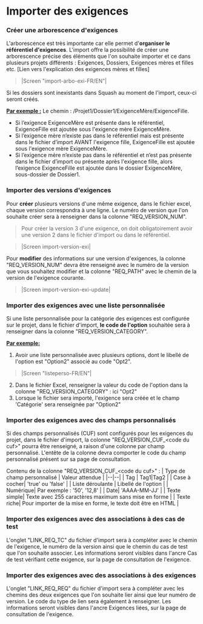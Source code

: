 # Importer des exigences

### Créer une arborescence d'exigences 

L'arborescence est très importante car elle permet d'**organiser le référentiel d'exigences**. L'import offre la possibilité de créer une arborescence précise des éléments que l'on souhaite importer et ce dans plusieurs projets différents : Exigences, Dossiers, Exigences mères et filles etc.
[Lien vers l'explication des exigences mères et filles]

>|Screen "import-arbo-exi-FR/EN"|

Si les dossiers sont inexistants dans Squash au moment de l'import, ceux-ci seront créés. 

<u>**Par exemple :**</u>
Le chemin : /Projet1/Dossier1/ExigenceMère/ExigenceFille. 
- Si l’exigence ExigenceMère est présente dans le référentiel, ExigenceFille est ajoutée sous l'exigence mère ExigenceMère. 
- Si l’exigence mère n’existe pas dans le référentiel mais est présente dans le fichier d’import AVANT l'exigence fille, ExigenceFille est ajoutée sous l'exigence mère ExigenceMère. 
- Si l’exigence mère n’existe pas dans le référentiel et n’est pas présente dans le fichier d’import ou présente après l'exigence fille, alors l’exigence ExigenceFille est ajoutée dans le dossier ExigenceMère, sous-dossier de Dossier1.             

### Importer des versions d'exigences

Pour **créer** plusieurs versions d'une même exigence, dans le fichier excel, chaque version correspondra à une ligne. Le numéro de version que l'on souhaite créer sera à renseigner dans la colonne "REQ_VERSION_NUM".

> Pour créer la version 3 d'une exigence, on doit obligatoirement avoir une version 2 dans le fichier d'import ou dans le référentiel.

> |Screen import-version-exi|

Pour **modifier** des informations sur une version d'exigences, la colonne "REQ_VERSION_NUM" devra être renseigné avec le numéro de la version que vous souhaitez modifier et la colonne "REQ_PATH" avec le chemin de la version de l'exigence courante.

> |Screen import-version-exi-update|

### Importer des exigences avec une liste personnalisée
Si une liste personnalisée pour la catégorie des exigences est configurée sur le projet, dans le fichier d'import, **le code de l'option** souhaitée sera à renseigner dans la colonne "REQ_VERSION_CATEGORY".

<u>**Par exemple:** </u>
1. Avoir une liste personnalisée avec plusieurs options, dont le libellé de l'option est "Option2" associé au code "Opt2".
>|Screen "listeperso-FR/EN"| 
2. Dans le fichier Excel, renseigner la valeur du code de l'option dans la colonne "REQ_VERSION_CATEGORY" : ici "Opt2"
3. Lorsque le fichier sera importé, l'exigence sera créée et le champ 'Catégorie' sera renseignée par "Option2"


### Importer des exigences avec des champs personnalisés

Si des champs personnalisés (CUF) sont configurés pour les exigences du projet, dans le fichier d'import, la colonne "REQ_VERSION_CUF_\<code du cuf\>" pourra être renseigné, a raison d'une colonne par champ personnalisé. L'entête de la colonne devra comporter le code du champ personnalisé présent sur sa page de consultation.

Contenu de la colonne "REQ_VERSION_CUF_\<code du cuf\>" :
| Type de champ personnalisé | Valeur attendue |
|--|--|
| Tag | Tag1\|Tag2 |
| Case à cocher| 'true' ou 'false' |
| Liste déroulante | Libellé de l'option |
| Numérique| Par exemple : '50', '12,8' |
| Date| 'AAAA-MM-JJ'  |
| Texte simple| Texte avec 255 caractères maximum sans mise en forme  |
| Texte riche| Pour importer de la mise en forme, le texte doit être en HTML  |



### Importer des exigences avec des associations à des cas de test
L'onglet "LINK_REQ_TC" du fichier d'import sera à compléter avec le chemin de l'exigence, le numéro de la version ainsi que le chemin du cas de test que l'on souhaite associer.
Les informations seront visibles dans l'ancre Cas de test vérifiant cette exigence, sur la page de consultation de l'exigence.

### Importer des exigences avec des associations à des exigences
L'onglet "LINK_REQ_REQ" du fichier d'import sera à compléter avec les chemins des deux exigences que l'on souhaite lier ainsi que leur numéro de version. Le code du type de lien sera également à renseigner.
Les informations seront visibles dans l'ancre Exigences liées, sur la page de consultation de l'exigence.

<!--stackedit_data:
eyJoaXN0b3J5IjpbLTI3NzU5OTQwMCwtMTM1Njk1MzAxMSwxOD
UyMDM0MDIyLC04OTg1MTE5NDQsMzcxMjM1NzIxLDEwMjY2ODc1
ODgsNzg5OTg3OTU2LC0yMDEwNjcyNDYzLDIxMjA4NjMxMTUsLT
M1NzQ4Mjk1Myw3MDAwOTI2OTgsLTE3NTk3ODUwMTgsMTAxMjIw
NDgwMSwtNzAzMTU0MzM0LC05MjMzOTU5OTksMTIwNjk2NTYzOC
wyNTUwNjQ2NDYsLTIyODc5MzE4NSwxOTMyODcyMzUzLC0xNDcx
MjczMTQyXX0=
-->